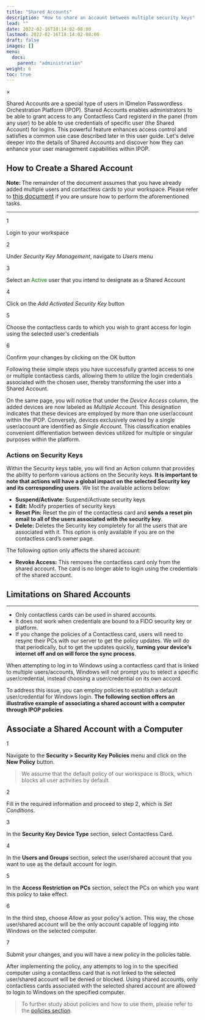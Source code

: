 ```yaml
---
title: "Shared Accounts"
description: "How to share an account between multiple security keys"
lead: ""
date: 2022-02-16T18:14:02-08:00
lastmod: 2022-02-16T18:14:02-08:00
draft: false
images: []
menu:
  docs:
    parent: "administration"
weight: 6
toc: true
---
```


<div id="_modal" class="modal">
  <span class="close">&times;</span>
  <img class="modal-content" id="img01">
</div>

Shared Accounts are a special type of users in IDmelon Passwordless Orchestration Platform (IPOP). Shared Accounts enables administrators to be able to grant access to any Contactless Card registerd in the panel (from any user) to be able to use credentials of specific user (the Shared Account) for logins. This powerful feature enhances access control and satisfies a common use case described later in this user guide. Let's delve deeper into the details of Shared Accounts and discover how they can enhance your user management capabilities within IPOP.

## How to Create a Shared Account

<p class="note-body"><span style="font-weight:bold;">Note: </span>The remainder of the document assumes that you have already added multiple users and contactless cards to your workspace. Please refer to <a href="/docs/administration/enrollment/#contactless-card" style="font-size:16px;">this document</a> if you are unsure how to perform the aforementioned tasks.</p>

<hr class="hr-line">

<div class="step-row-container">
  <div class="step-column step-count-size">
    <p class="step-counter">1</p>
  </div>
  <div class="card-column">
    <div class="step-text" >
      <div class="card-body">
        <p style="margin-bottom: 0">Login to your workspace</p>
      </div>
    </div>
  </div>
</div>

<div class="step-row-container">
  <div class="step-column step-count-size">
    <p class="step-counter">2</p>
  </div>
  <div class="card-column">
    <div class="step-text" >
      <div class="card-body">
        <p style="margin-bottom: 0">Under <i>Security Key Management</i>, navigate to <i>Users</i> menu</p>
      </div>
    </div>
  </div>
</div>

<div class="step-row-container">
  <div class="step-column step-count-size">
    <p class="step-counter">3</p>
  </div>
  <div class="card-column">
    <div class="step-text" >
      <div class="card-body">
        <p style="margin-bottom: 0">Select an <span style="color: green">Active</span> user that you intend to designate as a Shared Account</p>
      </div>
    </div>
  </div>
</div>

<div class="step-row-container">
  <div class="step-column step-count-size">
    <p class="step-counter">4</p>
  </div>
  <div class="card-column">
    <div class="step-text" >
      <div class="card-body">
        <p style="margin-bottom: 0">Click on the <i>Add Activated Security Key</i> button</p>
      </div>
    </div>
  </div>
</div>

<div class="step-row-container">
  <div class="step-column step-count-size">
    <p class="step-counter">5</p>
  </div>
  <div class="card-column">
    <div class="step-text" >
      <div class="card-body">
        <p style="margin-bottom: 0">Choose the contactless cards to which you wish to grant access for login using the selected user's credentials</p>
      </div>
    </div>
  </div>
</div>

<div class="step-row-container">
  <div class="step-column step-count-size">
    <p class="step-counter">6</p>
  </div>
  <div class="card-column">
    <div class="step-text" >
      <div class="card-body">
        <p style="margin-bottom: 0">Confirm your changes by clicking on the OK button</p>
      </div>
    </div>
  </div>
</div>

Following these simple steps you have successfully granted access to one or multiple contactless cards, allowing them to utilize the login credentials associated with the chosen user, thereby transforming the user into a Shared Account.

On the same page, you will notice that under the _Device Access_ column, the added devices are now labeled as _Multiple Account_. This designation indicates that these devices are employed by more than one user/account within the IPOP. Conversely, devices exclusively owned by a single user/account are identified as _Single Account_. This classification enables convenient differentiation between devices utilized for multiple or singular purposes within the platform.

### Actions on Security Keys

Within the Security keys table, you will find an Action column that provides the ability to perform various actions on the Security keys. **It is important to note that actions will have a global impact on the selected Security key and its corresponding users**. We list the available actions below:

- **Suspend/Activate:** Suspend/Activate security keys
- **Edit:** Modify properties of security keys
- **Reset Pin:** Reset the pin of the contactless card and **sends a reset pin email to all of the users associated with the security key**.
- **Delete:** Deletes the Security key completely for all the users that are associated with it. This option is only available if you are on the contactless card’s owner page.

The following option only affects the shared account:

- **Revoke Access:** This removes the contactless card only from the shared account. The card is no longer able to login using the credentials of the shared account.

## Limitations on Shared Accounts

<hr class="hr-line">

- Only contactless cards can be used in shared accounts.
- It does not work when credentials are bound to a FIDO security key or platform.
- If you change the policies of a Contactless card, users will need to resync their PCs with our server to get the policy updates. We will do that periodically, but to get the updates quickly, **turning your device’s internet off and on will force the sync process**.

When attempting to log in to Windows using a contactless card that is linked to multiple users/accounts, Windows will not prompt you to select a specific user/credential, instead choosing a user/credential on its own accord.

To address this issue, you can employ policies to establish a default user/credential for Windows login. **The following section offers an illustrative example of associating a shared account with a computer through IPOP policies**.

## Associate a Shared Account with a Computer

<div class="step-row-container">
  <div class="step-column step-count-size">
    <p class="step-counter">1</p>
  </div>
  <div class="card-column">
    <div class="step-text" >
      <div class="card-body">
        <p style="margin-bottom: 0">Navigate to the <strong>Security > Security Key Policies</strong> menu and click on the <strong>New Policy</strong> button.</p>
      </div>
    </div>
  </div>
</div>

> We assume that the default policy of our workspace is Block, which blocks all user activities by default.

<div class="step-row-container">
  <div class="step-column step-count-size">
    <p class="step-counter">2</p>
  </div>
  <div class="card-column">
    <div class="step-text" >
      <div class="card-body">
        <p style="margin-bottom: 0">Fill in the required information and proceed to step 2, which is <i>Set Conditions</i>.</p>
      </div>
    </div>
  </div>
</div>

<div class="step-row-container">
  <div class="step-column step-count-size">
    <p class="step-counter">3</p>
  </div>
  <div class="card-column">
    <div class="step-text" >
      <div class="card-body">
        <p style="margin-bottom: 0">In the <strong>Security Key Device Type</strong> section, select Contactless Card.</p>
      </div>
    </div>
  </div>
</div>

<div class="step-row-container">
  <div class="step-column step-count-size">
    <p class="step-counter">4</p>
  </div>
  <div class="card-column">
    <div class="step-text" >
      <div class="card-body">
        <p style="margin-bottom: 0">In the <strong>Users and Groups</strong> section, select the user/shared account that you want to use as the default account for login.</p>
      </div>
    </div>
  </div>
</div>

<div class="step-row-container">
  <div class="step-column step-count-size">
    <p class="step-counter">5</p>
  </div>
  <div class="card-column">
    <div class="step-text" >
      <div class="card-body">
        <p style="margin-bottom: 0">In the <strong>Access Restriction on PCs</strong> section, select the PCs on which you want this policy to take effect.</p>
      </div>
    </div>
  </div>
</div>

<div class="step-row-container">
  <div class="step-column step-count-size">
    <p class="step-counter">6</p>
  </div>
  <div class="card-column">
    <div class="step-text" >
      <div class="card-body">
        <p style="margin-bottom: 0">In the third step, choose <i>Allow</i> as your policy's action. This way, the chose user/shared account will be the only account capable of logging into Windows on the selected computer.</p>
      </div>
    </div>
  </div>
</div>

<div class="step-row-container">
  <div class="step-column step-count-size">
    <p class="step-counter">7</p>
  </div>
  <div class="card-column">
    <div class="step-text" >
      <div class="card-body">
        <p style="margin-bottom: 0">Submit your changes, and you will have a new policy in the policies table.</p>
      </div>
    </div>
  </div>
</div>

After implementing the policy, any attempts to log in to the specified computer using a contactless card that is not linked to the selected user/shared account will be denied or blocked. Using shared accounts, only contactless cards associated with the selected shared account are allowed to login to Windows on the specified computer.

> To further study about policies and how to use them, please refer to the <a href="http://idmelon.com/docs/administration/skpolicy/">policies section</a>.
